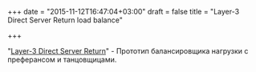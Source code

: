 +++
date = "2015-11-12T16:47:04+03:00"
draft = false
title = "Layer-3 Direct Server Return load balance"

+++

<p>&quot;<a href="https://github.com/brocaar/l3dsr-hash-balancer">Layer-3 Direct Server Return</a>&quot; - Прототип балансировщика нагрузки с преферансом и танцовщицами.</p>

